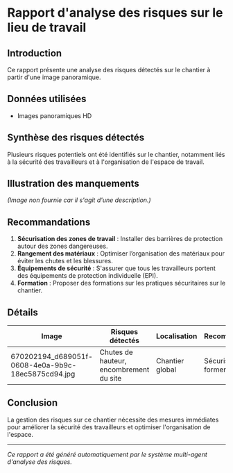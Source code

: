 # Rapport d'analyse des risques sur le lieu de travail

## Introduction
Ce rapport présente une analyse des risques détectés sur le chantier à partir d'une image panoramique.

## Données utilisées
- Images panoramiques HD

## Synthèse des risques détectés
Plusieurs risques potentiels ont été identifiés sur le chantier, notamment liés à la sécurité des travailleurs et à l'organisation de l'espace de travail.

## Illustration des manquements
*(Image non fournie car il s'agit d'une description.)*

## Recommandations
1. **Sécurisation des zones de travail** : Installer des barrières de protection autour des zones dangereuses.
2. **Rangement des matériaux** : Optimiser l’organisation des matériaux pour éviter les chutes et les blessures.
3. **Équipements de sécurité** : S'assurer que tous les travailleurs portent des équipements de protection individuelle (EPI).
4. **Formation** : Proposer des formations sur les pratiques sécuritaires sur le chantier.

## Détails
| Image | Risques détectés | Localisation | Recommandations |
|-------|------------------|--------------|-----------------|
| 670202194_d689051f-0608-4e0a-9b9c-18ec5875cd94.jpg | Chutes de hauteur, encombrement du site | Chantier global | Sécuriser, ranger, former |

## Conclusion
La gestion des risques sur ce chantier nécessite des mesures immédiates pour améliorer la sécurité des travailleurs et optimiser l'organisation de l'espace.

---
*Ce rapport a été généré automatiquement par le système multi-agent d'analyse des risques.*